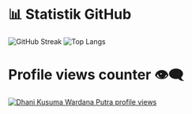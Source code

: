 # 📊 Statistik GitHub
<img href="https://git.io/streak-stats"><img src="https://streak-stats.demolab.com?user=DhaniKWP&theme=codestackr" alt="GitHub Streak" /> ![Top Langs](https://github-readme-stats.vercel.app/api/top-langs/?username=DhaniKWP&layout=compact)
# Profile views counter 👁️‍🗨️
[![Dhani Kusuma Wardana Putra profile views](https://u8views.com/api/v1/github/profiles/155635384/views/day-week-month-total-count.svg)](https://u8views.com/github/DhaniKWP)

